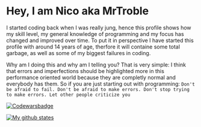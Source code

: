 # Hey, I am Nico aka MrTroble

I started coding back when I was really jung, hence this profile shows how my skill level, my general knowledge of programming and my focus has changed and improved over time. To put it in perspective I have started this profile with around 14 years of age, therfore it will containe some total garbage, as well as some of my biggest failures in coding.

Why am I doing this and why am I telling you? That is very simple: I think that errors and imperfections should be highlighted more in this performance oriented world because they are completly normal and everybody has them. So if you are just starting out with programming: `Don't be afraid to fail. Don't be afraid to make errors. Don't stop trying to make errors. Let other people criticize you`

[![Codewarsbadge](https://www.codewars.com/users/MrTroble/badges/large)](https://www.codewars.com/users/MrTroble)

[![My github states](https://github-readme-stats.vercel.app/api?username=MrTroble&show_icons=true&theme=radical)](https://github.com/Troblecodings)
